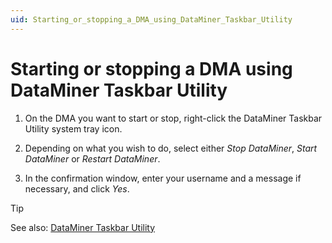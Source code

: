 ```yaml
---
uid: Starting_or_stopping_a_DMA_using_DataMiner_Taskbar_Utility
---
```


# Starting or stopping a DMA using DataMiner Taskbar Utility

1. On the DMA you want to start or stop, right-click the DataMiner Taskbar Utility system tray icon.

1. Depending on what you wish to do, select either *Stop DataMiner*, *Start DataMiner* or *Restart DataMiner*.

1. In the confirmation window, enter your username and a message if necessary, and click *Yes*.

> [!TIP]
> See also: [DataMiner Taskbar Utility](xref:DataMiner_Taskbar_Utility)
